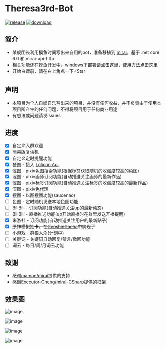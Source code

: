 # Theresa3rd-Bot
[![release](https://img.shields.io/github/v/release/GardenHamster/Theresa3rd-Bot)](https://github.com/GardenHamster/Theresa3rd-Bot/releases) [![download](https://img.shields.io/github/downloads/GardenHamster/Theresa3rd-Bot/total)](https://github.com/GardenHamster/Theresa3rd-Bot/releases)


## 简介
 - 某舰团长利用摸鱼时间写出来自用的bot，准备移植到 [mirai](https://github.com/mamoe/mirai)。基于 .net core 6.0 和 mirai-api-http
 - 相关功能还在摸鱼开发中，[windows下部署请点击这里](https://github.com/GardenHamster/Theresa3rd-Bot/blob/main/Document.md)，[使用方法点击这里](https://github.com/GardenHamster/Theresa3rd-Bot/blob/main/Menu.md)
 - 开始白嫖前，请在右上角点一下:star:Star

## 声明
 - 本项目为个人自娱自乐写出来的项目，并没有任何收益，并不负责由于使用本项目所产生的任何问题，不得将项目用于任何商业用途
 - 有想法或问题请发issues

## 进度
- [x] 自定义入群欢迎
- [x] 简易版复读机
- [x] 自定义定时提醒功能
- [x] 瑟图 - 接入 [Lolicon Api](https://api.lolicon.app/#/setu)
- [x] 涩图 - pixiv色图搜索功能(根据标签获取随机的收藏度较高的色图)
- [x] 涩图 - pixiv画师订阅功能(自动推送关注画师的最新作品)
- [x] 涩图 - pixiv标签订阅功能(自动推送关注标签的收藏度较高的最新作品)
- [x] 涩图 - pixiv免代理 
- [x] 搜图 - 以图搜图功能(saucenao)
- [ ] 色图 - 定时随机发送本地色图功能
- [ ] BiliBili - 订阅功能(自动推送关注up的最新动态)
- [ ] BiliBili - 直播推送功能(up开始直播时在群里发送开播提醒)
- [x] 米游社 - 订阅功能(自动推送关注用户的最新贴子)
- [x] ~~原神模拟抽卡，在[GenshinGacha](https://github.com/GardenHamster/GenshinGacha)中实现了~~
- [ ] 小游戏 - 群狼人杀(计划中)
- [ ] 关键词 - 关键词自动回复/禁言/撤回功能
- [ ] 词云 - 每日/周/月词云功能

## 致谢
- 感谢[mamoe/mirai](https://github.com/mamoe/mirai)提供的支持
- 感谢[Executor-Cheng/mirai-CSharp](https://github.com/Executor-Cheng/mirai-CSharp)提供的框架

## 效果图
![image](https://user-images.githubusercontent.com/89188316/153139063-7ec31cd9-debe-475f-8ec3-b4660f552d21.png)

![image](https://user-images.githubusercontent.com/89188316/153144525-36b177f2-7ac8-4868-bb4f-223bb6978af9.png)

![image](https://user-images.githubusercontent.com/89188316/153144700-568fb0c8-92c7-4c6e-9868-d4361ab1eb16.png)

![image](https://user-images.githubusercontent.com/89188316/174220421-1e8bf643-5e2c-4135-94fb-f7980e8be8a3.png)

